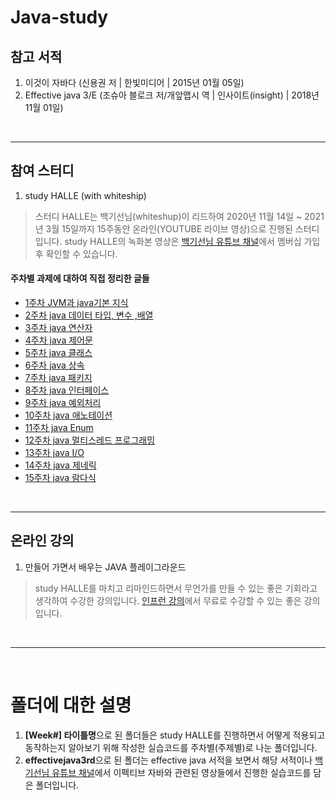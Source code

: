# Java-study

## 참고 서적
1. 이것이 자바다 (신용권 저 | 한빛미디어 | 2015년 01월 05일)
2. Effective java 3/E (조슈아 블로크 저/개앞맵시 역 | 인사이트(insight) | 2018년 11월 01일)
<br/>
<hr/>

## 참여 스터디
1. study HALLE (with whiteship)
> 스터디 HALLE는 백기선님(whiteshup)이 리드하여 2020년 11월 14일 ~ 2021년 3월 15일까지 15주동안 온라인(YOUTUBE 라이브 영상)으로 진행된 스터디입니다.
> study HALLE의 녹화본 영상은 [백기선님 유튜브 채널](https://www.youtube.com/channel/UCwjaZf1WggZdbczi36bWlBA)에서 멤버십 가입 후 확인할 수 있습니다.

#### 주차별 과제에 대하여 직접 정리한 글들
* [1주차 JVM과 java기본 지식](https://straw961030.tistory.com/58?category=931093)
* [2주차 java 데이터 타입, 변수 ,배열](https://straw961030.tistory.com/66?category=931093)
* [3주차 java 연산자](https://straw961030.tistory.com/73?category=931093)
* [4주차 java 제어문](https://straw961030.tistory.com/87?category=931093)
* [5주차 java 클래스](https://straw961030.tistory.com/95?category=931093)
* [6주차 java 상속](https://straw961030.tistory.com/113?category=931093)
* [7주차 java 패키지](https://straw961030.tistory.com/117?category=931093)
* [8주차 java 인터페이스](https://straw961030.tistory.com/128?category=931093)
* [9주차 java 예외처리](https://straw961030.tistory.com/134?category=931093)
* [10주차 java 애노테이션](https://straw961030.tistory.com/141?category=931093)
* [11주차 java Enum](https://straw961030.tistory.com/148?category=931093)
* [12주차 java 멀티스레드 프로그래밍](https://straw961030.tistory.com/150?category=931093)
* [13주차 java I/O](https://straw961030.tistory.com/151?category=931093)
* [14주차 java 제네릭](https://straw961030.tistory.com/152?category=931093)
* [15주차 java 람다식](https://straw961030.tistory.com/153?category=931093)
<br/>
<hr/>

## 온라인 강의
1. 만들어 가면서 배우는 JAVA 플레이그라운드
> study HALLE를 마치고 리마인드하면서 무언가를 만들 수 있는 좋은 기회라고 생각하여 수강한 강의입니다.
> [인프런 강의](https://www.inflearn.com/course/java-codesquad#curriculum)에서 무료로 수강할 수 있는 좋은 강의입니다.
<br/>
<hr/>
<br/>

# 폴더에 대한 설명

1. **[Week#] 타이틀명**으로 된 폴더들은 study HALLE를 진행하면서 어떻게 적용되고 동작하는지 알아보기 위해 작성한 실습코드를 주차별(주제별)로 나눈 폴더입니다.
2. **effectivejava3rd**으로 된 폴더는 effective java 서적을 보면서 해당 서적이나 [백기선님 유튜브 채널](https://www.youtube.com/channel/UCwjaZf1WggZdbczi36bWlBA)에서
   이펙티브 자바와 관련된 영상들에서 진행한 실습코드를 담은 폴더입니다.
